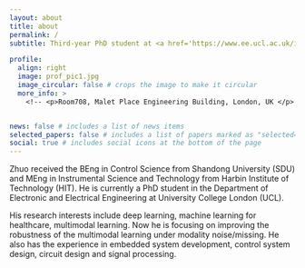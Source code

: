 ```yaml
---
layout: about
title: about
permalink: /
subtitle: Third-year PhD student at <a href='https://www.ee.ucl.ac.uk/iiml/'>I2|ML group </a>, <a href='https://www.ucl.ac.uk/'>University College London</a>.<br>Check the CV from <a href='https://github.com/ZhuoZHI-UCL/ZhuoZHI-UCL.github.io/blob/master/CV/*.pdf'>here</a>.

profile:
  align: right
  image: prof_pic1.jpg
  image_circular: false # crops the image to make it circular
  more_info: >
    <!-- <p>Room708, Malet Place Engineering Building, London, UK </p> -->


news: false # includes a list of news items
selected_papers: false # includes a list of papers marked as "selected={true}"
social: true # includes social icons at the bottom of the page
---
```


Zhuo received the BEng in Control Science from Shandong University (SDU)  and  MEng in Instrumental Science and Technology from Harbin Institute of Technology (HIT). He is currently a PhD student in the Department of Electronic and Electrical Engineering at University College London (UCL).  

His research interests include deep learning, machine learning for healthcare, multimodal learning. Now he is focusing on improving the robustness of the multimodal learning under modality noise/missing.  He also has the experience in embedded system development, control system design, circuit design and signal processing.


